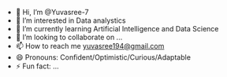 - 👋 Hi, I’m @Yuvasree-7
- 👀 I’m interested in Data analystics
- 🌱 I’m currently learning Artificial Intelligence and Data Science
- 💞️ I’m looking to collaborate on ...
- 📫 How to reach me yuvasree194@gmail.com
- 😄 Pronouns: Confident/Optimistic/Curious/Adaptable
- ⚡ Fun fact: ...

<!---
Yuvasree-7/Yuvasree-7 is a ✨ special ✨ repository because its `README.md` (this file) appears on your GitHub profile.
You can click the Preview link to take a look at your changes.
--->

